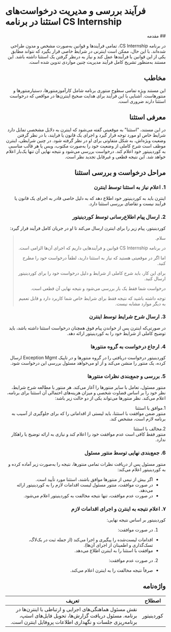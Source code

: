 # فرآیند بررسی و مدیریت درخواست‌های استثنا در برنامه CS Internship
<div dir="rtl">
## مقدمه

در برنامه CS Internship، تمامی فرآیندها و قوانین به‌صورت مشخص و مدون طراحی شده‌اند. با این حال، ممکن است اینترنی در شرایط خاصی قرار بگیرد که نتواند مطابق یکی از این قوانین یا فرآیندها عمل کند و نیاز به درنظر گرفتن یک استثنا داشته باشد. این مستند به‌منظور تشریح کامل فرآیند مدیریت چنین مواردی تدوین شده است.

## مخاطب

این مستند ویژه تمامی سطوح منتوری برنامه شامل کارآموزمنتورها، دستیارمنتورها و منتورهاست. آشنایی با این فرآیند برای هدایت صحیح اینترن‌ها در مواقعی که درخواست استثنا دارند ضروری است.

## معرفی استثنا

در این مستند، "استثنا" به موقعیتی گفته می‌شود که اینترن به دلایل مشخصی تمایل دارد شرایط خاص او مورد توجه قرار گیرد و اجرای یک قانون یا فرایند، با در نظر گرفتن وضعیت ویژه‌اش، به شکل متفاوتی برای او در نظر گرفته شود.
در چنین شرایطی، اینترن موظف است شرح کاملی از وضعیت خود را به‌صورت مکتوب، ویس یا هر قالب مناسبی به کوردینیتور خود اعلام کند. درخواست بررسی می‌شود و نتیجه نهایی آن تنها یک‌بار اعلام خواهد شد. این نتیجه قطعی و غیرقابل تجدید نظر است.


## مراحل درخواست و بررسی استثنا

### 1. اعلام نیاز به استثنا توسط اینترن

اینترن باید به کوردینیتور خود اطلاع دهد که به دلیل خاصی قادر به اجرای یک قانون یا فرآیند نیست و تقاضای بررسی استثنا دارد.

### 2. ارسال پیام اطلاع‌رسانی توسط کوردینیتور

کوردینیتور، پیام زیر را برای اینترن ارسال می‌کند تا او در جریان کامل فرآیند قرار گیرد:

> سلام.  
>  
> در برنامه CS Internship قوانین و فرآیندهایی داریم که اجرای آن‌ها الزامی است.  
>  
> اما اگر در موقعیتی هستید که نیاز به استثنا دارید، لطفاً درخواست خود را مطرح کنید.  
>  
> برای این کار، باید شرح کاملی از شرایط و دلیل درخواست خود را برای کوردینیتور ارسال کنید.  
>  
> درخواست شما فقط یک بار بررسی می‌شود و نتیجه نهایی آن قطعی است.  
>  
> توجه داشته باشید که نتیجه فقط برای شرایط خاص شما کاربرد دارد و قابل تعمیم به دیگر موارد مشابه نیست.

### 3. ارسال شرح شرایط توسط اینترن

در صورتی‌که اینترن پس از خواندن پیام فوق همچنان درخواست استثنا داشته باشد، باید توضیح کاملی از شرایط خود را به کوردینیتور ارائه دهد.

### 4. ارجاع درخواست به گروه منتورها

کوردینیتور درخواست دریافتی را در گروه منتورها و در تاپیک Exception Mgmt ارسال کرده، یک منتور را منشن می‌کند و از او می‌خواهد مسئول بررسی این درخواست شود.

### 5. بررسی و جمع‌بندی نظرات منتورها

منتور مسئول، تعامل با سایر منتورها را آغاز می‌کند. هر منتور با مطالعه شرح شرایط، نظر خود را بر اساس قضاوت شخصی و میزان هزینه‌های احتمالی آن استثنا برای برنامه، اعلام می‌کند. نظر منتورها می‌تواند یکی از دو حالت زیر باشد:

1.موافق با استثنا  
  منتور ضمن موافقت با استثنا، باید لیستی از اقداماتی را که برای جلوگیری از آسیب به برنامه لازم است، مشخص کند.

2.مخالف با استثنا  
  منتور فقط کافی‌ است عدم موافقت خود را اعلام کند و نیازی به ارائه توضیح یا راهکار ندارد.

### 6. جمع‌بندی نهایی توسط منتور مسئول

منتور مسئول پس از دریافت نظرات تمامی منتورها، نتیجه را به‌صورت زیر آماده کرده و به کوردینیتور اعلام می‌کند:

- اگر بیش از نیمی از منتورها موافق باشند، استثنا مورد تأیید است.
- در صورت موافقت، منتور مسئول لیست اقدامات لازم را به کوردینیتور ارائه می‌دهد.
- در صورت عدم موافقت، تنها نتیجه مخالفت به کوردینیتور اعلام می‌شود.

### ۷. اعلام نتیجه به اینترن و اجرای اقدامات لازم

کوردینیتور بر اساس نتیجه نهایی:

1. در صورت موافقت:
  - اقدامات لیست‌شده را پیگیری و اجرا می‌کند (از جمله ثبت در بک‌لاگ، تسک‌گذاری و اطمینان از اجرای آن‌ها).
  - موافقت با استثنا را به اینترن اطلاع می‌دهد.

2. در صورت عدم موافقت:
  - صرفاً نتیجه مخالفت را به اینترن اعلام می‌کند.


## واژه‌نامه

| اصطلاح         | تعریف                                                                 |
|----------------|------------------------------------------------------------------------|
| کوردینیتور | نقش مسئول هماهنگی‌های اجرایی و ارتباطی با اینترن‌ها در برنامه. مسئول دریافت گزارش‌ها، تحویل فایل‌های استپ، برنامه‌ریزی جلسات و نگهداری اطلاعات پروفایل اینترن است. |


</div>
